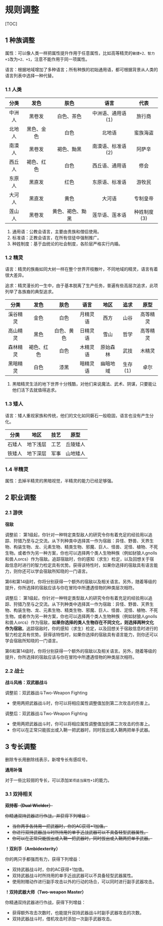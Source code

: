 # 规则调整
[TOC]

## 1 种族调整
属性：可以像人类一样把属性提升作用于任意属性，比如高等精灵的`敏捷+2、智力+1`改为`+2、+1`，注意不能作用于同一项属性。

语言：根据地域增加了多种语言；所有种族的初始通用语，都可根据背景从人类的语言列表中选择一种代替。

### 1.1 人类

|分类|发色|肤色|语言|代表|
|:-:|:-:|:-:|:-:|:-:|
|中洲人|黑卷发|白色、茶色|中洲语、通用语(1)|旅行商|
|北地人|黑色、金色|白色|北地语|蛮族海盗|
|南漠人|黑卷发|褐色、黝黑|南漠语、标准语(2)|阿萨辛|
|西丘人|褐色、红色|白色|西丘语、通用语|修会|
|东原人|黑直发|红色|东原语、标准语|游牧民|
|大河人|黑直发|黄色|大河语|专制皇帝|
|莲山人|黑卷发|黄色、褐色、黝黑|莲华语、莲本语|种姓制度(3)|

1. 通用语：公教会语言，主要由贵族和僧侣使用。
2. 标准语：正教会语言，在所有信徒中强制推广。
3. 种姓制度：基于血统论的社会制度，各阶层严格实行内婚。

### 1.2 精灵

语言：精灵的族裔如同大树一样在整个世界开枝散叶，不同地域的精灵，语言有着很大差异。

追求：精灵漫长的一生中，由于基本脱离了生产任务，普遍有些高层次追求，此项列举了各族裔的典型追求。

|分类|发色|肤色|语言|地区|追求|原型|
|:-:|:-:|:-:|:-:|:-:|:-:|:-:|
|溪谷精灵|金色|白色|月精灵语|西方|山谷|高等精灵|
|高山精灵|黑色|白色、黄色|日精灵语|雪山|哲学|高等精灵|
|森林精灵|褐色、红色|白色|木精灵语|原始森林|武技|木精灵|
|黑暗精灵|白色|漆黑|暗精灵语|幽暗地域|生存(1)|卓尔|

1. 黑暗精灵生活的地下世界十分残酷，对他们来说魔法、武术、阴谋，只要能让他们活下去就值得追求。

### 1.3 矮人

语言：矮人重视家族和传统，他们的文化如同磐石一般稳固，语言也没有产生分化。

|分类|地区|技艺|原型|
|:-:|:-:|:-:|:-:|
|石矮人|地下浅层|工艺|丘陵矮人|
|铁矮人|地下深层|军事|山地矮人|

### 1.4 半精灵

属性：去掉半精灵的黑暗视觉，半精灵的能力已经足够强。

## 2 职业调整

### 2.1 游侠

**宿敌**

调整前：
第1级起，你针对一种特定类型敌人的研究令你有着充足的经验用以追踪、狩猎乃至与之交流。从下列种类中选择其一作为宿敌：异怪、野兽、天界生物、构装生物、龙、元素生物、精类生物、邪魔、巨人、怪兽、泥怪、植物、不死生物。或者作为另一种方案，你也可以选择两个类人生物种族（例如豺狼人gnolls和兽人orcs）作为宿敌。追踪宿敌时，你的感知（求生）检定，以及回想关于宿敌信息时进行的智力检定具有优势。获得该特性时，如果你选择的宿敌具有语言能力，则你还可以学会宿敌所知晓的一门语言。

第6和第14级时，你将分别获得一个额外的宿敌以及相关语言。另外，随着等级的提升，你所选择的宿敌应该与你在冒险中所遭遇怪物的种类层次相符。


调整后：
第1级起，你针对一种特定类型敌人的研究令你有着充足的经验用以追踪、狩猎乃至与之交流。从下列种类中选择其一作为宿敌：异怪、野兽、天界生物、构装生物、龙、元素生物、精类生物、邪魔、巨人、怪兽、泥怪、植物、不死生物。或者作为另一种方案，你也可以选择两个类人生物种族（例如豺狼人gnolls和兽人orcs）作为宿敌，**如果你选择的类人生物存在不同文化，则选择两种文化作为宿敌**。追踪宿敌时，你的感知（求生）检定，以及回想关于宿敌信息时进行的智力检定具有优势。获得该特性时，如果你选择的宿敌具有语言能力，则你还可以学会宿敌所知晓的一门语言。

第6和第14级时，你将分别获得一个额外的宿敌以及相关语言。另外，随着等级的提升，你所选择的宿敌应该与你在冒险中所遭遇怪物的种类层次相符。

### 2.2 战士

**战斗风格：双武器战斗**

调整前：双武器战斗Two-Weapon Fighting
- 使用两把武器战斗时，你可以将相应属性调整值加到第二次攻击的伤害上。

调整后：双武器战斗Two-Weapon Fighting
- 使用两把武器战斗时，你可以将相应属性调整值加到第二次攻击的伤害上。
- 你可以在正常只能拔出或入鞘一把武器时，同时拔出或入鞘两把单手武器。

## 3 专长调整
删除专长用删除线表示，新增专长有感叹号。

**通用补强**

对于一些比较弱的专长，可以添加`某项适当属性+1`的能力。

### 3.1 双持相关

~~**双持客（Dual Wielder）**~~

~~你精通双持武器进行作战，并获得下列增益：~~
- ~~当你两手各持用一把武器时，你的AC获得+1加值。~~
- ~~你进行双持武器战斗时所持用的单手近战武器可以不具备轻型武器属性。~~
- ~~你可以在正常只能拔出或入鞘一把武器时，同时拔出或入鞘两把单手武器。~~

**！双利手（Ambidexterity）**

你的两只手都强而有力，获得下列增益：
- 双持武器战斗时，你的AC获得+1加值。
- 双持武器战斗时所持用的单手近战武器可以不具备轻型武器属性。
- 使用附赠动作进行副手攻击以外的行动的场合，可以同时进行副手武器攻击。

**！双持武器大师（Two-weapon Master）**

你精通双持武器进行作战，获得下列增益：
- 获得额外攻击次数时，也能提升双持武器战斗时副手武器攻击的次数。
- 双持武器战斗时，借机攻击时添加一次副手武器攻击。
